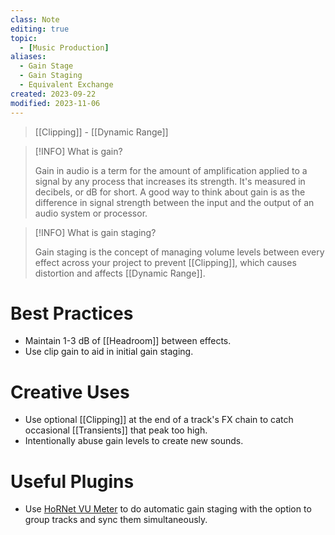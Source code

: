 ```yaml
---
class: Note
editing: true
topic:
  - [Music Production]
aliases:
  - Gain Stage
  - Gain Staging
  - Equivalent Exchange
created: 2023-09-22
modified: 2023-11-06
---
```


> [[Clipping]] - [[Dynamic Range]]

> [!INFO] What is gain?
>
> Gain in audio is a term for the amount of amplification applied to a signal by any process that increases its strength. It's measured in decibels, or dB for short. A good way to think about gain is as the difference in signal strength between the input and the output of an audio system or processor.

> [!INFO] What is gain staging?
>
>Gain staging is the concept of managing volume levels between every effect across your project to prevent [[Clipping]], which causes distortion and affects [[Dynamic Range]].

# Best Practices

- Maintain 1-3 dB of [[Headroom]] between effects.
- Use clip gain to aid in initial gain staging.

# Creative Uses

- Use optional [[Clipping]] at the end of a track's FX chain to catch occasional [[Transients]] that peak too high.
- Intentionally abuse gain levels to create new sounds.

# Useful Plugins

- Use [HoRNet VU Meter](https://www.hornetplugins.com/plugins/hornet-vu-meter-mk4/) to do automatic gain staging with the option to group tracks and sync them simultaneously.
